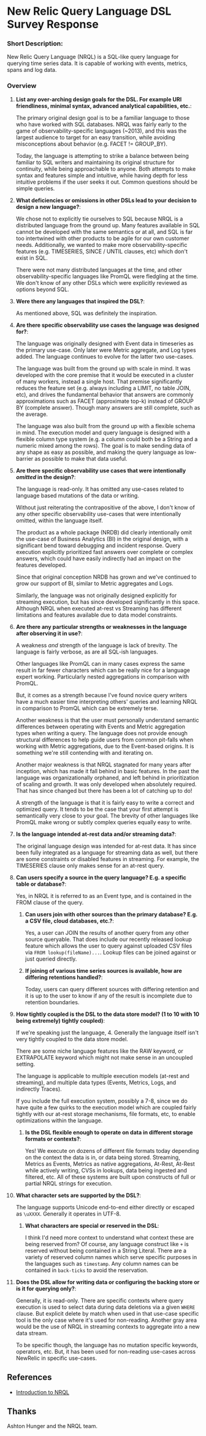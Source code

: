 # New Relic Query Language DSL Survey Response

### **Short Description:**

New Relic Query Language (NRQL) is a SQL-like query language for querying time series data. It is 
capable of working with events, metrics, spans and log data.

### Overview

1. **List any over-arching design goals for the DSL. For example URI friendliness, minimal syntax, 
     advanced analytical capabilities, etc.**:

   The primary original design goal is to be a familiar language to those who have worked with SQL databases. 
   NRQL was fairly early to the game of observability-specific languages (~2013), and this was the largest 
   audience to target for an easy transition, while avoiding misconceptions about behavior (e.g. FACET != GROUP_BY).

   Today, the language is attempting to strike a balance between being familiar to SQL writers and 
   maintaining its original structure for continuity, while being approachable to anyone. Both attempts to 
   make syntax and features simple and intuitive, while having depth for less intuitive problems if the user 
   seeks it out. Common questions should be simple queries.

1. **What deficiencies or omissions in other DSLs lead to your decision to design a new language?**:

   We chose not to explicitly tie ourselves to SQL because NRQL is a distributed language from the ground up. 
   Many features available in SQL cannot be developed with the same semantics or at all, and SQL is far too 
   intertwined with other products to be agile for our own customer needs. Additionally, we wanted to make more 
   observability-specific features (e.g. TIMESERIES, SINCE / UNTIL clauses, etc) which don't exist in SQL.

   There were not many distributed languages at the time, and other observability-specific languages like 
   PromQL were fledgling at the time. We don't know of any other DSLs which were explicitly reviewed as options 
   beyond SQL.

1. **Were there any languages that inspired the DSL?**:

   As mentioned above, SQL was definitely the inspiration.

1. **Are there specific observability use cases the language was designed for?**:

   The language was originally designed with Event data in timeseries as the primary use-case. Only later were 
   Metric aggregate, and Log types added. The language continues to evolve for the latter two use-cases.

   The language was built from the ground up with scale in mind. It was developed with the core premise that it 
   would be executed in a cluster of many workers, instead a single host. That premise significantly reduces the 
   feature set (e.g. always including a LIMIT, no table JOIN, etc), and drives the fundamental behavior that 
   answers are commonly approximations such as FACET (approximate top-k) instead of GROUP BY (complete answer). 
   Though many answers are still complete, such as the average.

   The language was also built from the ground up with a flexible schema in mind. The execution model and 
   query language is designed with a flexible column type system (e.g. a column could both be a String and a 
   numeric mixed among the rows). The goal is to make sending data of any shape as easy as possible, and 
   making the query language as low-barrier as possible to make that data useful.

1. **Are there specific observability use cases that were intentionally _omitted_ in the design?**:

   The language is read-only. It has omitted any use-cases related to language based mutations of the data or 
   writing.

   Without just reiterating the contrapositive of the above, I don't know of any other specific observability 
   use-cases that were intentionally omitted, within the language itself.

   The product as a whole package (NRDB) did clearly intentionally omit the use-case of Business Analytics (BI) 
   in the original design, with a significant bend toward debugging and incident response. Query execution 
   explicitly prioritized fast answers over complete or complex answers, which could have easily indirectly 
   had an impact on the features developed.

   Since that original conception NRDB has grown and we've continued to grow our support of BI, similar to 
   Metric aggregates and Logs.

   Similarly, the language was not originally designed explicitly for streaming execution, but has since developed 
   significantly in this space. Although NRQL when executed at-rest vs Streaming has different limitations 
   and features available due to data model constraints.

1. **Are there any particular strengths or weaknesses in the language after observing it in use?**:

   A weakness _and_ strength of the language is lack of brevity. The language is fairly verbose, as are all 
   SQL-ish languages.
   
   Other languages like PromQL can in many cases express the same result in far fewer characters which can be 
   really nice for a language expert working. Particularly nested aggregations in comparison with PromQL.
   
   But, it comes as a strength because I've found novice query writers have a much easier time interpreting others' 
   queries and learning NRQL in comparison to PromQL which can be extremely terse.

   Another weakness is that the user must personally understand semantic differences between operating with 
   Events and Metric aggregation types when writing a query. The language does not provide enough structural 
   differences to help guide users from common pit-falls when working with Metric aggregations, due to the 
   Event-based origins. It is something we're still contending with and iterating on.

   Another major weakness is that NRQL stagnated for many years after inception, which has made it fall behind 
   in basic features. In the past the language was organizationally orphaned, and left behind in prioritization 
   of scaling and growth. It was only developed when absolutely required. That has since changed but there has 
   been a lot of catching up to do!

   A strength of the language is that it is fairly easy to write a correct and optimized query. It tends to 
   be the case that your first attempt is semantically very close to your goal. The brevity of other languages 
   like PromQL make wrong or subtly complex queries equally easy to write.

1. **Is the language intended at-rest data and/or streaming data?**:

   The original language design was intended for at-rest data. It has since been fully integrated as a language 
   for streaming data as well, but there are some constraints or disabled features in streaming. For example, 
   the TIMESERIES clause only makes sense for an at-rest query.

1. **Can users specify a source in the query language? E.g. a specific table or database?**:

   Yes, in NRQL it is referred to as an Event type, and is contained in the FROM clause of the query.

   1. **Can users join with other sources than the primary database? E.g. a CSV file, cloud databases, etc.?**:

      Yes, a user can JOIN the results of another query from any other source queryable. That does include our 
      recently released lookup feature which allows the user to query against uploaded CSV files via 
      `FROM lookup(fileName)...`. Lookup files can be joined against or just queried directly.

   1. **If joining of various time series sources is available, how are differing retentions handled?**:

      Today, users can query different sources with differing retention and it is up to the user to know if 
      any of the result is incomplete due to retention boundaries.

1. **How tightly coupled is the DSL to the data store model? (1 to 10 with 10 being extremely) tightly coupled)**:

   If we're speaking just the language, 4. Generally the language itself isn't very tightly coupled to the 
   data store model.

   There are some niche language features like the RAW keyword, or EXTRAPOLATE keyword which might not make 
   sense in an uncoupled setting.  
   
   The language is applicable to multiple execution models (at-rest and streaming), and multiple data types 
   (Events, Metrics, Logs, and indirectly Traces).

   If you include the full execution system, possibly a 7-8, since we do have quite a few quirks to the 
   execution model which are coupled fairly tightly with our at-rest storage mechanisms, file formats, etc, 
   to enable optimizations within the language.

   1. **Is the DSL flexible enough to operate on data in different storage formats or contexts?**:

      Yes! We execute on dozens of different file formats today depending on the context the data is in, 
      or data being stored. Streaming, Metrics as Events, Metrics as native aggregations, At-Rest, At-Rest 
      while actively writing, CVSs in lookups, data being ingested and filtered, etc. All of these systems 
      are built upon constructs of full or partial NRQL strings for execution.

1. **What character sets are supported by the DSL?**:

   The language supports Unicode end-to-end either directly or escaped as `\uXXXX`. Generally it operates in UTF-8.

   1. **What characters are special or reserved in the DSL**:

      I think I'd need more context to understand what context these are being reserved from? Of course, any 
      language construct like `+` is reserved without being contained in a String Literal. There are a variety 
      of reserved column names which serve specific purposes in the languages such as `timestamp`. Any column 
      names can be contained in `back-ticks` to avoid the reservation.

1. **Does the DSL allow for writing data or configuring the backing store or is it for querying only?**:

   Generally, it is read-only. There are specific contexts where query execution is used to select data during 
   data deletions via a given `WHERE` clause. But explicit delete by match when used in that use-case specific 
   tool is the only case where it's used for non-reading. Another gray area would be the use of NRQL in 
   streaming contexts to aggregate into a new data stream.

   To be specific though, the language has no mutation specific keywords, operators, etc. But, it has been used 
   for non-reading use-cases across NewRelic in specific use-cases.

## References

* [Introduction to NRQL](https://docs.newrelic.com/docs/query-your-data/nrql-new-relic-query-language/get-started/introduction-nrql-new-relics-query-language/)

## Thanks

Ashton Hunger and the NRQL team.

